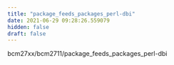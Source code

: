 ```yaml
---
title: "package_feeds_packages_perl-dbi"
date: 2021-06-29 09:28:26.559079
hidden: false
draft: false
---
```


bcm27xx/bcm2711/package_feeds_packages_perl-dbi


